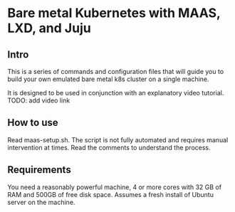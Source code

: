 # Bare metal Kubernetes with MAAS, LXD, and Juju

## Intro

This is a series of commands and configuration files that will guide you to build your own emulated bare metal k8s cluster on a single machine.

It is designed to be used in conjunction with an explanatory video tutorial.
TODO: add video link

## How to use

Read maas-setup.sh. The script is not fully automated and requires manual intervention at times. Read the comments to understand the process.

## Requirements

You need a reasonably powerful machine, 4 or more cores with 32 GB of RAM and 500GB of free disk space. Assumes a fresh install of Ubuntu server on the machine.
